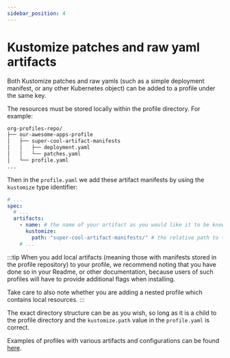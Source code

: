 ```yaml
---
sidebar_position: 4
---
```


# Kustomize patches and raw yaml artifacts

Both Kustomize patches and raw yamls (such as a simple deployment manifest,
or any other Kubernetes object) can be added to a profile under the same key.

The resources must be stored locally within the profile directory.
For example:

```bash
org-profiles-repo/
├── our-awesome-apps-profile
│   ├── super-cool-artifact-manifests
│   │   ├── deployment.yaml
│   │   └── patches.yaml
│   └── profile.yaml
...
```

Then in the `profile.yaml` we add these artifact manifests by using the `kustomize`
type identifier:

```yaml
# ...
spec:
  # ...
  artifacts:
    - name: # the name of your artifact as you would like it to be known in the profile
      kustomize:
        path: "super-cool-artifact-manifests/" # the relative path to the manifests directory
    # ...
```

:::tip
When you add local artifacts (meaning those with manifests stored in the profile repository)
to your profile, we recommend noting that you have done
so in your Readme, or other documentation, because users of such profiles will have to provide additional flags
when installing.

Take care to also note whether you are adding a nested profile which contains local resources.
:::


The exact directory structure can be as you wish, so long as it is a child to the profile
directory and the `kustomize.path` value in the `profile.yaml` is correct.

Examples of profiles with various artifacts and configurations can be found [here](https://github.com/weaveworks/profiles-examples).
